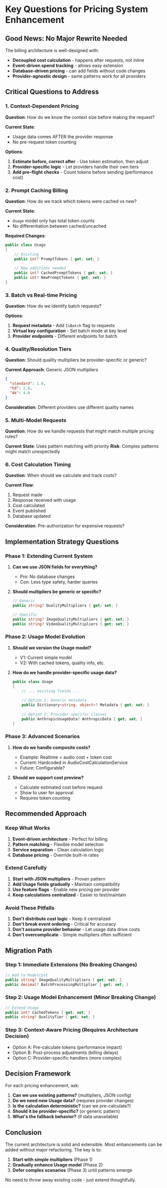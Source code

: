 # Key Questions for Pricing System Enhancement

## Good News: No Major Rewrite Needed

The billing architecture is well-designed with:
- **Decoupled cost calculation** - happens after requests, not inline
- **Event-driven spend tracking** - allows easy extension
- **Database-driven pricing** - can add fields without code changes
- **Provider-agnostic design** - same patterns work for all providers

## Critical Questions to Address

### 1. Context-Dependent Pricing
**Question**: How do we know the context size before making the request?

**Current State**: 
- Usage data comes AFTER the provider response
- No pre-request token counting

**Options**:
1. **Estimate before, correct after** - Use token estimation, then adjust
2. **Provider-specific logic** - Let providers handle their own tiers
3. **Add pre-flight checks** - Count tokens before sending (performance cost)

### 2. Prompt Caching Billing
**Question**: How do we track which tokens were cached vs new?

**Current State**:
- `Usage` model only has total token counts
- No differentiation between cached/uncached

**Required Changes**:
```csharp
public class Usage
{
    // Existing
    public int? PromptTokens { get; set; }
    
    // New additions needed
    public int? CachedPromptTokens { get; set; }
    public int? NewPromptTokens { get; set; }
}
```

### 3. Batch vs Real-time Pricing
**Question**: How do we identify batch requests?

**Options**:
1. **Request metadata** - Add `IsBatch` flag to requests
2. **Virtual key configuration** - Set batch mode at key level
3. **Provider endpoints** - Different endpoints for batch

### 4. Quality/Resolution Tiers
**Question**: Should quality multipliers be provider-specific or generic?

**Current Approach**: Generic JSON multipliers
```json
{
  "standard": 1.0,
  "hd": 2.0,
  "4k": 4.0
}
```

**Consideration**: Different providers use different quality names

### 5. Multi-Model Requests
**Question**: How do we handle requests that might match multiple pricing rules?

**Current State**: Uses pattern matching with priority
**Risk**: Complex patterns might match unexpectedly

### 6. Cost Calculation Timing
**Question**: When should we calculate and track costs?

**Current Flow**:
1. Request made
2. Response received with usage
3. Cost calculated
4. Event published
5. Database updated

**Consideration**: Pre-authorization for expensive requests?

## Implementation Strategy Questions

### Phase 1: Extending Current System
1. **Can we use JSON fields for everything?**
   - Pro: No database changes
   - Con: Less type safety, harder queries

2. **Should multipliers be generic or specific?**
   ```csharp
   // Generic
   public string? QualityMultipliers { get; set; }
   
   // Specific
   public string? ImageQualityMultipliers { get; set; }
   public string? VideoQualityMultipliers { get; set; }
   ```

### Phase 2: Usage Model Evolution
1. **Should we version the Usage model?**
   - V1: Current simple model
   - V2: With cached tokens, quality info, etc.

2. **How do we handle provider-specific usage data?**
   ```csharp
   public class Usage
   {
       // ... existing fields ...
       
       // Option 1: Generic metadata
       public Dictionary<string, object>? Metadata { get; set; }
       
       // Option 2: Provider-specific classes
       public AnthropicUsageData? AnthropicData { get; set; }
   }
   ```

### Phase 3: Advanced Scenarios
1. **How do we handle composite costs?**
   - Example: Realtime = audio cost + token cost
   - Current: Hardcoded in AudioCostCalculationService
   - Future: Configurable?

2. **Should we support cost preview?**
   - Calculate estimated cost before request
   - Show to user for approval
   - Requires token counting

## Recommended Approach

### Keep What Works
1. **Event-driven architecture** - Perfect for billing
2. **Pattern matching** - Flexible model selection
3. **Service separation** - Clean calculation logic
4. **Database pricing** - Override built-in rates

### Extend Carefully
1. **Start with JSON multipliers** - Proven pattern
2. **Add Usage fields gradually** - Maintain compatibility
3. **Use feature flags** - Enable new pricing per provider
4. **Keep calculations centralized** - Easier to test/maintain

### Avoid These Pitfalls
1. **Don't distribute cost logic** - Keep it centralized
2. **Don't break event ordering** - Critical for accuracy
3. **Don't assume provider behavior** - Let usage data drive costs
4. **Don't overcomplicate** - Simple multipliers often sufficient

## Migration Path

### Step 1: Immediate Extensions (No Breaking Changes)
```csharp
// Add to ModelCost
public string? ImageQualityMultipliers { get; set; }
public decimal? BatchProcessingMultiplier { get; set; }
```

### Step 2: Usage Model Enhancement (Minor Breaking Change)
```csharp
// Extend Usage
public int? CachedTokens { get; set; }
public string? QualityTier { get; set; }
```

### Step 3: Context-Aware Pricing (Requires Architecture Decision)
- Option A: Pre-calculate tokens (performance impact)
- Option B: Post-process adjustments (billing delays)
- Option C: Provider-specific handlers (more complex)

## Decision Framework

For each pricing enhancement, ask:

1. **Can we use existing patterns?** (multipliers, JSON config)
2. **Do we need new Usage data?** (requires provider changes)
3. **Is the calculation deterministic?** (can we pre-calculate?)
4. **Should it be provider-specific?** (or generic pattern)
5. **What's the fallback behavior?** (if data unavailable)

## Conclusion

The current architecture is solid and extensible. Most enhancements can be added without major refactoring. The key is to:

1. **Start with simple multipliers** (Phase 1)
2. **Gradually enhance Usage model** (Phase 2)
3. **Defer complex scenarios** (Phase 3) until patterns emerge

No need to throw away existing code - just extend thoughtfully.